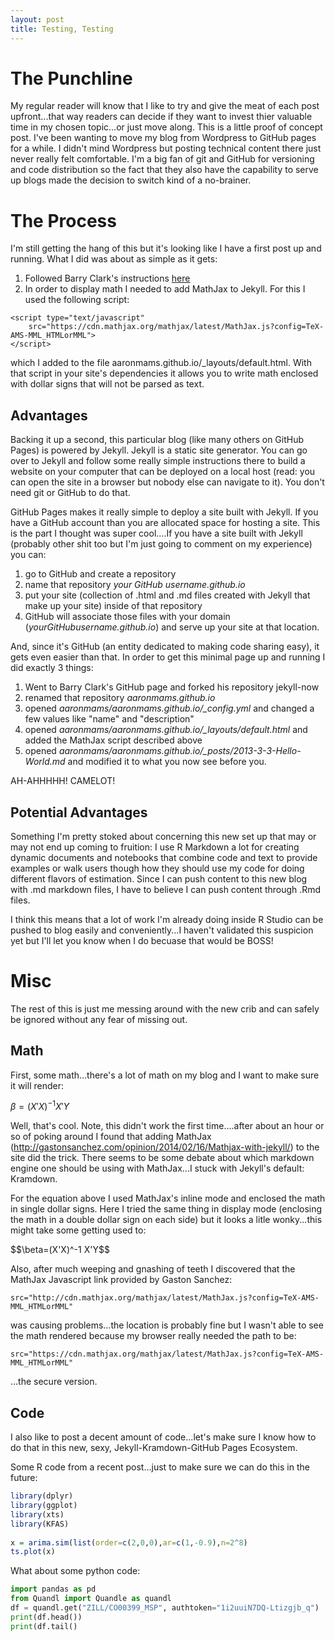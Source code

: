 ```yaml
---
layout: post
title: Testing, Testing
---
```

# The Punchline

My regular reader will know that I like to try and give the meat of each post upfront...that way readers can decide if they want to invest thier valuable time in my chosen topic...or just move along.  This is a little proof of concept post.  I've been wanting to move my blog from Wordpress to GitHub pages for a while.  I didn't mind Wordpress but posting technical content there just never really felt comfortable.  I'm a big fan of git and GitHub for versioning and code distribution so the fact that they also have the capability to serve up blogs made the decision to switch kind of a no-brainer.

# The Process

I'm still getting the hang of this but it's looking like I have a first post up and running.  What I did was about as simple as it gets:

1.  Followed Barry Clark's instructions [here](href="https://www.smashingmagazine.com/2014/08/build-blog-jekyll-github-pages/)
2.  In order to display math I needed to add MathJax to Jekyll.  For this I used the following script:

```
<script type="text/javascript"
    src="https://cdn.mathjax.org/mathjax/latest/MathJax.js?config=TeX-AMS-MML_HTMLorMML">
</script>
```

which I added to the file aaronmams.github.io/_layouts/default.html.  With that script in your site's dependencies it allows you to write math enclosed with dollar signs that will not be parsed as text.

## Advantages

Backing it up a second, this particular blog (like many others on GitHub Pages) is powered by Jekyll.  Jekyll is a static site generator. You can go over to Jekyll and follow some really simple instructions there to build a website on your computer that can be deployed on a local host (read: you can open the site in a browser but nobody else can navigate to it).  You don't need git or GitHub to do that. 

GitHub Pages makes it really simple to deploy a site built with Jekyll.  If you have a GitHub account than you are allocated space for hosting a site.  This is the part I thought was super cool....If you have a site built with Jekyll (probably other shit too but I'm just going to comment on my experience) you can:

1. go to GitHub and create a repository
2. name that repository *your GitHub username.github.io*
3. put your site (collection of .html and .md files created with Jekyll that make up your site) inside of that repository
4. GitHub will associate those files with your domain (*yourGitHubusername.github.io*) and serve up your site at that location.

And, since it's GitHub (an entity dedicated to making code sharing easy), it gets even easier than that.  In order to get this minimal page up and running I did exactly 3 things:

1. Went to Barry Clark's GitHub page and forked his repository jekyll-now
2. renamed that repository *aaronmams.github.io*
3. opened *aaronmams/aaronmams.github.io/_config.yml* and changed a few values like "name" and "description"
4. opened *aaronmams/aaronmams.github.io/_layouts/default.html* and added the MathJax script described above
5. opened *aaronmams/aaronmams.github.io/_posts/2013-3-3-Hello-World.md* and modified it to what you now see before you.  

AH-AHHHHH! CAMELOT!

## Potential Advantages

Something I'm pretty stoked about concerning this new set up that may or may not end up coming to fruition: I use R Markdown a lot for creating dynamic documents and notebooks that combine code and text to provide examples or walk users though how they should use my code for doing different flavors of estimation.  Since I can push content to this new blog with .md markdown files, I have to believe I can push content through .Rmd files.  

I think this means that a lot of work I'm already doing inside R Studio can be pushed to blog easily and conveniently...I haven't validated this suspicion yet but I'll let you know when I do becuase that would be BOSS! 



# Misc

The rest of this is just me messing around with the new crib and can safely be ignored without any fear of missing out.

## Math

First, some math...there's a lot of math on my blog and I want to make sure it will render:

$\beta = (X'X)^{-1}X'Y$

Well, that's cool. Note, this didn't work the first time....after about an hour or so of poking around I found that adding 
MathJax (http://gastonsanchez.com/opinion/2014/02/16/Mathjax-with-jekyll/) to the site did the trick.  There seems to be some debate about which markdown engine one should be using with MathJax...I stuck with Jekyll's default: Kramdown.  

For the equation above I used MathJax's inline mode and enclosed the math in single dollar signs.  Here I tried the same thing in display mode (enclosing the math in a double dollar sign on each side) but it looks a litle wonky...this might take some getting used to:

<div class="Math"> 
  $$\beta=(X'X)^-1 X'Y$$ 
</div>

Also, after much weeping and gnashing of teeth I discovered that the MathJax Javascript link provided by Gaston Sanchez: 

    src="http://cdn.mathjax.org/mathjax/latest/MathJax.js?config=TeX-AMS-MML_HTMLorMML"

was causing problems...the location is probably fine but I wasn't able to see the math rendered because my browser really needed the path to be:

    src="https://cdn.mathjax.org/mathjax/latest/MathJax.js?config=TeX-AMS-MML_HTMLorMML"

...the secure version.

## Code

I also like to post a decent amount of code...let's make sure I know how to do that in this new, sexy, Jekyll-Kramdown-GitHub Pages Ecosystem.

Some R code from a recent post...just to make sure we can do this in the future:

```R
library(dplyr)
library(ggplot)
library(xts)
library(KFAS)
 
x = arima.sim(list(order=c(2,0,0),ar=c(1,-0.9),n=2^8)
ts.plot(x)
```

What about some python code:

```python
import pandas as pd
from Quandl import Quandle as quandl 
df = quandl.get("ZILL/CO00399_MSP", authtoken="1i2uuiN7DQ-Ltizgjb_q")
print(df.head())
print(df.tail()
```
